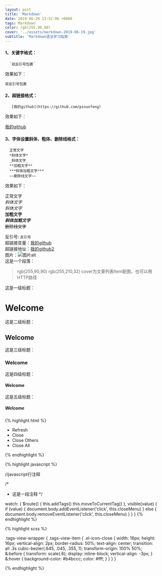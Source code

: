 ```yaml
---
layout: post
title: 'Markdown'
date: 2019-06-20 13:52:06 +0800
tags: Markdown
color: rgb(255,90,90)
cover: '../assets/markdown-2019-06-19.jpg'
subtitle: 'Markdown语法学习指南'
---
```

#### 1、关键字格式：     
    
      `双反引号包裹`
     
效果如下：     

`双反引号包裹`    
      
#### 2、超链接格式：    
    
       [我的github](https://github.com/pinuofeng)     
     
效果如下：     

[我的github](https://github.com/pinuofeng)        

#### 3、字体设置斜体、粗体、删除线格式：    
      
      正常文字
      *斜体文字*
      _斜体文字_
      **加粗文字**
      ***斜体加粗文字***
      ~~删除线文字~~     
     
效果如下：     

正常文字    
*斜体文字*    
_斜体文字_    
**加粗文字**    
***斜体加粗文字***    
~~删除线文字~~    



      






反引号: `反引号`    
超链接变量：[我的github][我的github]    
超链接地址：[我的github2](https://github.com/pinuofeng "我的github2")    
图片：![图片alt](https://ss0.bdstatic.com/70cFvHSh_Q1YnxGkpoWK1HF6hhy/it/u=702257389,1274025419&fm=27&gp=0.jpg "区块链")      
这是一个段落：   
> rgb(255,90,90) rgb(255,210,32) cover为文章列表Item配图，也可以用HTTP路径  

这是一级标题：  
# Welcome  

这是二级标题：  
## Welcome  

这是三级标题：  
### Welcome   

这是四级标题：  
#### Welcome   

这是五级标题：  
##### Welcome   

{% highlight html %}
<!-- 这是一段HTML注释 -->
<ul v-show="visible" :style="{left:left+'px',top:top+'px'}" class="contextmenu">
  <li @click="refreshSelectedTag(selectedTag)">Refresh</li>
  <li v-if="!(selectedTag.meta&&selectedTag.meta.affix)" @click="closeSelectedTag(selectedTag)">Close</li>
  <li @click="closeOthersTags">Close Others</li>
  <li @click="closeAllTags(selectedTag)">Close All</li>
</ul>

{% endhighlight %}

{% highlight javascript %}

//javascript行注释

/*
 * 这是一段注释
*/

watch: {
    $route() {
      this.addTags()
      this.moveToCurrentTag()
    },
    visible(value) {
      if (value) {
        document.body.addEventListener('click', this.closeMenu)
      } else {
        document.body.removeEventListener('click', this.closeMenu)
      }
    }
}
{% endhighlight %}

{% highlight scss %}
	
.tags-view-wrapper {
  .tags-view-item {
    .el-icon-close {
      width: 16px;
      height: 16px;
      vertical-align: 2px;
      border-radius: 50%;
      text-align: center;
      transition: all .3s cubic-bezier(.645, .045, .355, 1);
      transform-origin: 100% 50%;
      &:before {
        transform: scale(.6);
        display: inline-block;
        vertical-align: -3px;
      }
      &:hover {
        background-color: #b4bccc;
        color: #fff;
      }
    }
  }
}
	
{% endhighlight %}


[我的github]: https://github.com/pinuofeng

